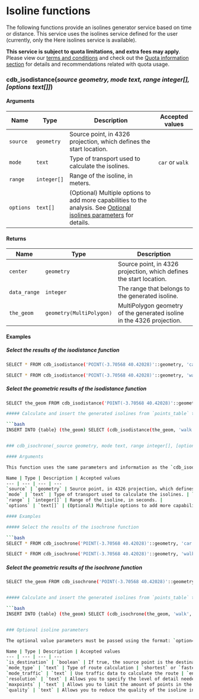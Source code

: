 # Isoline functions

The following functions provide an isolines generator service based on time or distance. This service uses the isolines service defined for the user (currently, only the Here isolines service is available).

**This service is subject to quota limitations, and extra fees may apply**. Please view our [terms and conditions](https://cartodb.com/terms/) and check out the [Quota information section](http://docs.cartodb.com/cartodb-platform/dataservices-api/quota-information/) for details and recommendations related with quota usage.

### cdb_isodistance(_source geometry, mode text, range integer[], [options text[]]_)

#### Arguments

Name | Type | Description | Accepted values
--- | --- | --- | ---
`source` | `geometry` | Source point, in 4326 projection, which defines the start location. |
`mode` | `text` | Type of transport used to calculate the isolines. | `car` or `walk`
`range` | `integer[]` | Range of the isoline, in meters. |
`options` | `text[]` | (Optional) Multiple options to add more capabilities to the analysis. See [Optional isolines parameters](#optional-isoline-parameters) for details.


#### Returns

Name | Type | Description
--- | --- | ---
`center` | `geometry` | Source point, in 4326 projection, which defines the start location.
`data_range` | `integer` | The range that belongs to the generated isoline.
`the_geom` | `geometry(MultiPolygon)` | MultiPolygon geometry of the generated isoline in the 4326 projection.

#### Examples

##### Select the results of the isodistance function

```bash
SELECT * FROM cdb_isodistance('POINT(-3.70568 40.42028)'::geometry, 'car', ARRAY[1000,2000]::integer[]);
```

```bash
SELECT * FROM cdb_isodistance('POINT(-3.70568 40.42028)'::geometry, 'walk', ARRAY[1000]::integer[], ARRAY['mode_traffic=enabled','quality=3']::text[]);
```

##### Select the geometric results of the isodistance function

```bash
SELECT the_geom FROM cdb_isodistance('POINT(-3.70568 40.42028)'::geometry, 'walk', ARRAY[1000]::integer[]);

##### Calculate and insert the generated isolines from `points_table` table to another table

```bash
INSERT INTO {table} (the_geom) SELECT (cdb_isodistance(the_geom, 'walk', string_to_array(distance, ',')::integer[])).the_geom FROM {points_table}


### cdb_isochrone(_source geometry, mode text, range integer[], [options text[]]_)

#### Arguments

This function uses the same parameters and information as the `cdb_isodistance` function, with the exception that the range is measured in seconds instead of meters.

Name | Type | Description | Accepted values
--- | --- | --- | ---
`source` | `geometry` | Source point, in 4326 projection, which defines the start location. |
`mode` | `text` | Type of transport used to calculate the isolines. | `car` or `walk`
`range` | `integer[]` | Range of the isoline, in seconds. |
`options` | `text[]` | (Optional) Multiple options to add more capabilities to the analysis. See [Optional isolines parameters](#optional-isoline-parameters) for details.

#### Examples

##### Select the results of the isochrone function

```bash
SELECT * FROM cdb_isochrone('POINT(-3.70568 40.42028)'::geometry, 'car', ARRAY[300,900,12000]::integer[]);
```

```bash
SELECT * FROM cdb_isochrone('POINT(-3.70568 40.42028)'::geometry, 'walk', ARRAY[300,900]::integer[], ARRAY['mode_traffic=enabled','quality=3']::text[]);
```

##### Select the geometric results of the isochrone function

```bash
SELECT the_geom FROM cdb_isochrone('POINT(-3.70568 40.42028)'::geometry, 'walk', ARRAY[300]::integer[]);


##### Calculate and insert the generated isolines from `points_table` table to another table

```bash
INSERT INTO {table} (the_geom) SELECT (cdb_isochrone(the_geom, 'walk', string_to_array(time_distance, ',')::integer[])).the_geom FROM {points_table}


### Optional isoline parameters

The optional value parameters must be passed using the format: `option=value`.

Name | Type | Description | Accepted values
--- | --- | --- | ---
`is_destination` | `boolean` | If true, the source point is the destination instead of the starting location | `true` or `false`. `false` by default
`mode_type` | `text` | Type of route calculation | `shortest` or `fastest`. `shortest` by default
`mode_traffic` | `text` | Use traffic data to calculate the route | `enabled` or `disabled`. `disabled` by default
`resolution` | `text` | Allows you to specify the level of detail needed for the isoline polygon. Unit is meters per pixel. Higher resolution may increase the response time of the service.
`maxpoints` | `text` | Allows you to limit the amount of points in the returned isoline. If the isoline consists of multiple components, the sum of points from all components is considered. Each component will have at least two points. It is possible that more points than specified could be returned, in case when `2 * number of components` is higher than the `maxpoints` value itself. Increasing the number of `maxpoints` may increase the response time of the service.
`quality` | `text` | Allows you to reduce the quality of the isoline in favor of the response time. | `1`, `2`, `3`. Default value is `1`, corresponding to the best quality option.

